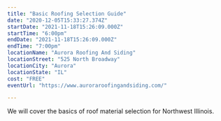 ```yaml
---
title: "Basic Roofing Selection Guide"
date: "2020-12-05T15:33:27.374Z"
startDate: "2021-11-18T15:26:09.000Z"
startTime: "6:00pm"
endDate: "2021-11-18T15:26:09.000Z"
endTime: "7:00pm"
locationName: "Aurora Roofing And Siding"
locationStreet: "525 North Broadway"
locationCity: "Aurora"
locationState: "IL"
cost: "FREE"
eventUrl: "https://www.auroraroofingandsiding.com/"

---
```


We will cover the basics of roof material selection for Northwest Illinois. 

